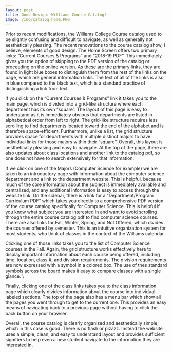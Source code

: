 ```yaml
---
layout: post
title: Good Design: Williams Course Catalog!
image: /img/catalog_home.PNG
---
```


Prior to recent modifications, the Williams College Course catalog used to be slightly confusing and difficult to navigate, as well as generally not aesthetically pleasing. The recent renovations to the course catalog show, I believe, elements of good design. The Home Screen offers two primary links: “Current Courses & Programs” and “2018-19 PDF”. This immediately gives you the option of skipping to the PDF version of the catalog or proceeding on the online version. As these are the primary links, they are found in light blue boxes to distinguish them from the rest of the links on the page, which are general information links. The text of all of the links is also in blue compared to the black text, which is a standard practice of distinguishing a link from text. 

If you click on the “Current Courses & Programs” link it takes you to the main page, which is divided into a grid-like structure where each department has its own “square”. The layout of this page is easy to understand as it is immediately obvious that departments are listed in alphabetical order from left to right. The grid-like structure requires less scrolling to find departments located toward the end of the alphabet and is therefore space-efficient. Furthermore, unlike a list, the grid structure provides space for departments with multiple distinct majors to have individual links for those majors within their “square”. Overall, this layout is aesthetically pleasing and easy to navigate. At the top of the page, there are also updates about class locations and another link to the catalog pdf, so one does not have to search extensively for that information.

If we click on one of the Majors (Computer Science for example) we are taken to an introductory page with information about the computer science department and a link to the department website. This is helpful, because much of the core information about the subject is immediately available and centralized, and any additional information is easy to access through the website link. On the sidebar, there is a link for a “Department/Program Curriculum PDF” which takes you directly to a comprehensive PDF version of the course catalog specifically for Computer Science. This is helpful if you know what subject you are interested in and want to avoid scrolling through the entire course catalog pdf to find computer science courses. There are also links for Fall, Winter, Spring, and Not Offered, which divides the courses offered by semester. This is an intuitive organization system for most students, who think of classes in the context of the Williams calendar.

Clicking one of those links takes you to the list of Computer Science courses in the Fall. Again, the grid structure works effectively here to display important information about each course being offered, including time, location, class #, and division requirements. The division requirements are now expressed with a symbol in a colored box. The use of thes standard symbols across the board makes it easy to compare classes with a single glance. \

Finally, clicking one of the class links takes you to the class information page which clearly divides information about the course into individual labeled sections. The top of the page also has a menu bar which show all the pages you went through to get to the current one. This provides an easy means of navigating back to a previous page without having to click the back button on your browser.

Overall, the course catalog is clearly organized and aesthetically simple, which in this case is good. There is no flash or pizazz. Instead the website uses a simple, clean, and easy to understand layout and provides sufficient signifiers to help even a new student navigate to the information they are interested in.

